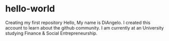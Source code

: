 # hello-world
Creating my first repository
Hello, My name is DiAngelo. I created this account to learn about the github community. I am currently at an University studying Finance & Social Entrepreneurship.
